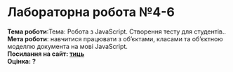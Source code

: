 <h1>Лабораторна робота №4-6</h1>
<b>Тема роботи</b>:Тема: Робота з JavaScript. Створення тесту для студентів..<br>
<b>Мета роботи</b>: навчитися працювати з об’єктами, класами та об’єктною моделлю
документа на мові JavaScript.<br>
<b>
<b>Посилання на сайт: <a href="https://karkuh.github.io/WEB_lab4-6/">тиць</a></b><br>
<b>Оцінка: ?</b><br>
